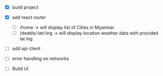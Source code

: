 - [x] build project
- [x] add react router

    - [ ] /home -> will display list of Cities in Myanmar 
    - [ ] /deatils/:lat/:lng -> will display location weather data with provided lat lng 

- [ ] add api client 
- [ ] error handling on networks
- [ ] Build UI 